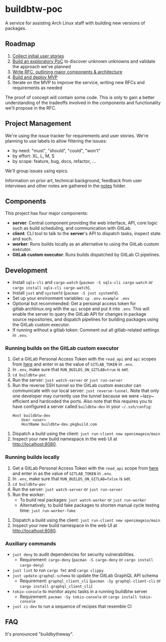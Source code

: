 # buildbtw-poc

A service for assisting Arch Linux staff with building new versions of packages.

## Roadmap

1. [Collect initial user stories](https://gitlab.archlinux.org/archlinux/buildbtw/-/issues/7)
1. [Build an exploratory PoC](https://gitlab.archlinux.org/archlinux/buildbtw/-/issues/3) to discover unknown unknowns and validate the approach we've planned
1. [Write RFC, outlining major components & architecture](https://gitlab.archlinux.org/archlinux/buildbtw/-/issues/4)
1. [Build and deploy MVP](https://gitlab.archlinux.org/archlinux/buildbtw/-/issues/5)
1. Iterate on the MVP to improve the service, writing new RFCs and requirements as needed

The proof of concept will contain some code. This is only to gain a better understanding of the tradeoffs involved in the components and functionality we'll propose in the RFC.

## Project Management

We're using the issue tracker for requirements and user stories. We're planning to use labels to allow filtering the issues:

- by need: "must", "should", "could", "won't"
- by effort: XL, L, M, S
- by scope: feature, bug, docs, refactor, ...

We'll group issues using epics.

Information on prior art, technical background, feedback from user interviews and other notes are gathered in the [notes](./notes) folder.

## Components

This project has four major components:

- **server**: Central component providing the web interface, API, core logic such as build scheduling, and communication with GitLab.
- **client**: CLI tool to talk to the **server**'s API to dispatch tasks, inspect state and such.
- **worker**: Runs builds locally as an alternative to using the GitLab custom executor.
- **GitLab custom executor**: Runs builds dispatched by GitLab CI pipelines.

## Development

- Install `sqlx-cli` and `cargo-watch` (`pacman -S sqlx-cli cargo-watch` or `cargo install sqlx-cli cargo-watch`).
- Install `just` and `systemfd` (`pacman -S just systemfd`).
- Set up your environment variables: `cp .env.example .env`
- Optional but recommended: Get a personal access token for gitlab.archlinux.org with the `api` scope and put it into `.env`. This will enable the server to query the GitLab API for changes in package source repositories, and dispatch pipelines for building packages using the GitLab custom executor.
- If running without a gitlab token: Comment out all gitlab-related settings in `.env`.

### Running builds on the GitLab custom executor

1. Get a GitLab Personal Access Token with the `read_api` and `api` scopes from [here](https://gitlab.archlinux.org/-/user_settings/personal_access_tokens?name=buildbtw&scopes=api,read_api) and enter in as the value of `GITLAB_TOKEN` in `.env`.
1. In `.env`, make sure that `RUN_BUILDS_ON_GITLAB=true` is set.
1. `cd buildbtw-poc`
1. Run the server: `just watch-server` or `just run-server`
1. Run the reverse SSH tunnel so the GitLab custom executor can communicate with our local server: `just reverse-tunnel`.
   Note that only one developer may currently use the tunnel because we were ~lazy~ efficient and hardcoded the ports. Also note that this requires you to have configured a server called `buildbtw-dev` in your `~/.ssh/config`:
    ```
    Host buildbtw-dev
        User <user>
        HostName buildbtw-dev.pkgbuild.com
    ```
<!-- TODO add link to user guide here -->
1. Dispatch a build using the client: `just run-client new openimageio/main`
1. Inspect your new build namespace in the web UI at [http://localhost:8080](http://localhost:8080).

### Running builds locally

1. Get a GitLab Personal Access Token with the `read_api` scope from [here](https://gitlab.archlinux.org/-/user_settings/personal_access_tokens?name=buildbtw&scopes=read_api) and enter in as the value of `GITLAB_TOKEN` in `.env`.
1. In `.env`, make sure that `RUN_BUILDS_ON_GITLAB=false` is set.
1. `cd buildbtw-poc`
1. Run the server: `just watch-server` or `just run-server`
1. Run the worker:
    - To build real packages: `just watch-worker` or `just run-worker`
    - Alternatively, to build fake packages to shorten manual cycle testing time: `just run-worker-fake`
<!-- TODO add link to user guide here -->
1. Dispatch a build using the client: `just run-client new openimageio/main`
1. Inspect your new build namespace in the web UI at [http://localhost:8080](http://localhost:8080).

### Auxiliary commands

- `just deny` to audit dependencies for security vulnerabilities.
    - Requirement: `cargo-deny` (`pacman -S cargo-deny` or `cargo install cargo-deny`)
- `just lint` to run `cargo fmt` and `cargo clippy`
- `just update-graphql-schema` to update the GitLab GraphQL API schema
    - Requirement: `graphql_client_cli` (`pacman -Sy graphql-client-cli` or `cargo install graphql_client_cli`)
- `tokio-console` to monitor async tasks in a running buildbtw server
    - Requirement: `pacman -Sy tokio-console` or `cargo install tokio-console`
- `just ci-dev` to run a sequence of recipes that resemble CI

## FAQ

It's pronounced "buildbytheway".
